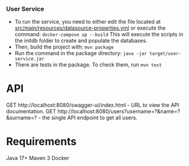 ### User Service

- To run the service, you need to either edit the file located at [src/main/resources/datasource-properties.yml](https://github.com/justitman123/user-service/blob/master/src/main/resources/datasource-properties.yml "dsadsadsadsa") or execute the command:
  `docker-compose up --build`
  This will execute the scripts in the initdb folder to create and populate the databases.
- Then, build the project with: `mvn package`
- Run the command in the package directory:
  `java -jar target/user-service.jar`
- There are tests in the package. To check them, run `mvn test`


# API
GET http://localhost:8080/swagger-ui/index.html - URL to view the API documentation.
GET  http://localhost:8080/users?username=?&name=?&surname=? - the single API endpoint to get all users.

# Requirements
Java 17+
Maven 3
Docker